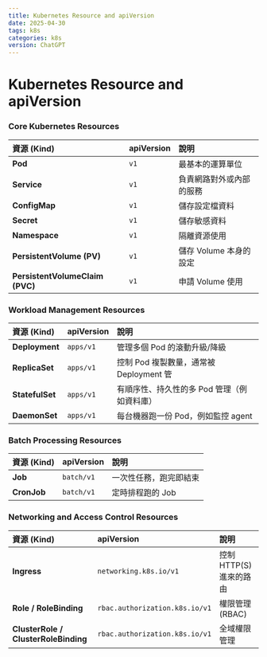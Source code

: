 ```yaml
---
title: Kubernetes Resource and apiVersion
date: 2025-04-30
tags: k8s
categories: k8s
version: ChatGPT
---
```


# Kubernetes Resource and apiVersion

### Core Kubernetes Resources

| 資源 (Kind)        | apiVersion          | 說明 |
|:------------------|:---------------------|:-----|
| **Pod**            | `v1`                  | 最基本的運算單位 |
| **Service**        | `v1`                  | 負責網路對外或內部的服務 |
| **ConfigMap**      | `v1`                  | 儲存設定檔資料 |
| **Secret**         | `v1`                  | 儲存敏感資料 |
| **Namespace**      | `v1`                  | 隔離資源使用 |
| **PersistentVolume (PV)** | `v1`           | 儲存 Volume 本身的設定 |
| **PersistentVolumeClaim (PVC)** | `v1`    | 申請 Volume 使用 |

### Workload Management Resources

| 資源 (Kind)        | apiVersion          | 說明 |
|:------------------|:---------------------|:-----|
| **Deployment**     | `apps/v1`             | 管理多個 Pod 的滾動升級/降級 |
| **ReplicaSet**     | `apps/v1`             | 控制 Pod 複製數量，通常被 Deployment 管 |
| **StatefulSet**    | `apps/v1`             | 有順序性、持久性的多 Pod 管理（例如資料庫） |
| **DaemonSet**      | `apps/v1`             | 每台機器跑一份 Pod，例如監控 agent |

### Batch Processing Resources

| 資源 (Kind)        | apiVersion          | 說明 |
|:------------------|:---------------------|:-----|
| **Job**            | `batch/v1`            | 一次性任務，跑完即結束 |
| **CronJob**        | `batch/v1`            | 定時排程跑的 Job |

### Networking and Access Control Resources

| 資源 (Kind)        | apiVersion          | 說明 |
|:------------------|:---------------------|:-----|
| **Ingress**        | `networking.k8s.io/v1`| 控制 HTTP(S) 進來的路由 |
| **Role / RoleBinding** | `rbac.authorization.k8s.io/v1` | 權限管理 (RBAC) |
| **ClusterRole / ClusterRoleBinding** | `rbac.authorization.k8s.io/v1` | 全域權限管理 |